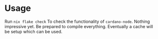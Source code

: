 # Usage

Run `nix flake check` To check the functionality of `cardano-node`. Nothing
impressive yet. Be prepared to compile everything. Eventually a cache will be
setup which can be used.


